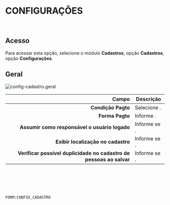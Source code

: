 # CONFIGURAÇÕES
<br>

## Acesso
Para acessar esta opção, selecione o módulo **Cadastros**, opção **Cadastros**, opção **Configurações**.
<br>

## Geral
![config-cadastro.geral](https://raw.githubusercontent.com/netforcews/docs-erp/master/cadastros/imagens/config-cadastro.geral.png)

Campo | Descrição
--:|---
**Condição Pagto** | Selecione .
**Forma Pagto** | Informe .
**Assumir como responsável o usuário logado** | Informe se .
**Exibir localização no cadastro** | Informe se .
**Verificar possível duplicidade no cadastro de pessoas ao salvar** | Informe se .
<br>
<br>
<br>
<br>

```FORM:CONFIG_CADASTRO```
